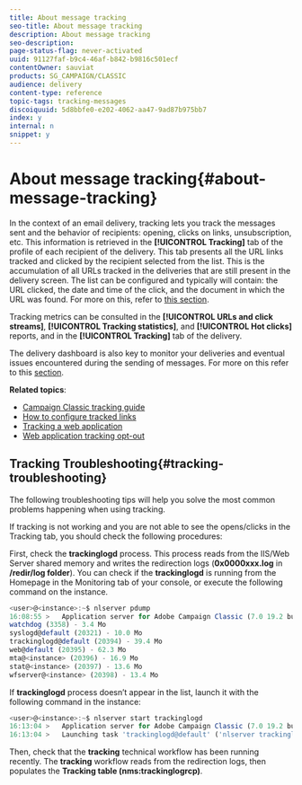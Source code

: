 ```yaml
---
title: About message tracking
seo-title: About message tracking
description: About message tracking
seo-description: 
page-status-flag: never-activated
uuid: 91127faf-b9c4-46af-b842-b9816c501ecf
contentOwner: sauviat
products: SG_CAMPAIGN/CLASSIC
audience: delivery
content-type: reference
topic-tags: tracking-messages
discoiquuid: 5d8bbfe0-e202-4062-aa47-9ad87b975bb7
index: y
internal: n
snippet: y
---
```


# About message tracking{#about-message-tracking}

In the context of an email delivery, tracking lets you track the messages sent and the behavior of recipients: opening, clicks on links, unsubscription, etc. This information is retrieved in the **[!UICONTROL Tracking]** tab of the profile of each recipient of the delivery. This tab presents all the URL links tracked and clicked by the recipient selected from the list. This is the accumulation of all URLs tracked in the deliveries that are still present in the delivery screen. The list can be configured and typically will contain: the URL clicked, the date and time of the click, and the document in which the URL was found. For more on this, refer to [this section](../../platform/using/editing-a-profile.md#tracking-tab).

Tracking metrics can be consulted in the **[!UICONTROL URLs and click streams]**, **[!UICONTROL Tracking statistics]**, and **[!UICONTROL Hot clicks]** reports, and in the **[!UICONTROL Tracking]** tab of the delivery.

The delivery dashboard is also key to monitor your deliveries and eventual issues encountered during the sending of messages. For more on this refer to this [section](../../delivery/using/monitoring-a-delivery.md).

**Related topics**:

* [Campaign Classic tracking guide](https://helpx.adobe.com/campaign/kb/acc-tracking.html)
* [How to configure tracked links](../../delivery/using/how-to-configure-tracked-links.md)
* [Tracking a web application](../../web/using/tracking-a-web-application.md)
* [Web application tracking opt-out](../../web/using/web-application-tracking-opt-out.md)

## Tracking Troubleshooting{#tracking-troubleshooting}

The following troubleshooting tips will help you solve the most common problems happening when using tracking.

If tracking is not working and you are not able to see the opens/clicks in the Tracking tab, you should check the following procedures:

First, check the **trackinglogd** process. This process reads from the IIS/Web Server shared memory and writes the redirection logs (**0x0000xxx.log** in **/redir/log folder**).
You can check if the **trackinglogd** is running from the Homepage in the Monitoring tab of your console, or execute the following command on the instance.

``` javascript
<user>@<instance>:~$ nlserver pdump
16:08:55 >   Application server for Adobe Campaign Classic (7.0 19.2 build 9069@4a05ee3d089) of 06/27/2019
watchdog (3358) - 3.4 Mo
syslogd@default (20321) - 10.0 Mo
trackinglogd@default (20394) - 39.4 Mo
web@default (20395) - 62.3 Mo
mta@<instance> (20396) - 16.9 Mo
stat@<instance> (20397) - 13.6 Mo
wfserver@<instance> (20398) - 13.4 Mo
```

If **trackinglogd** process doesn’t appear in the list, launch it with the following command in the instance:

``` javascript
<user>@<instance>:~$ nlserver start trackinglogd
16:13:04 >   Application server for Adobe Campaign Classic (7.0 19.2 build 9069@4a05ee3d089) of 06/27/2019
16:13:04 >   Launching task 'trackinglogd@default' ('nlserver trackinglogd -tracefile:trackinglogd@default -instance:default -detach') in a new process
```

Then, check that the **tracking** technical workflow has been running recently.
The **tracking** workflow reads from the redirection logs, then populates the **Tracking table (nms:trackinglogrcp)**.
